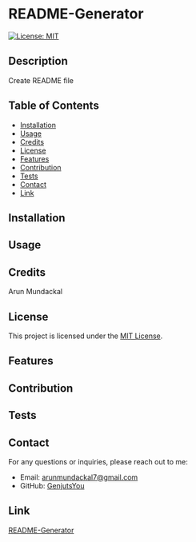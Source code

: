 # README-Generator

[![License: MIT](https://img.shields.io/badge/License-MIT-yellow.svg)](https://opensource.org/licenses/MIT)

## Description

Create README file

## Table of Contents

- [Installation](#installation)
- [Usage](#usage)
- [Credits](#credits)
- [License](#license)
- [Features](#features)
- [Contribution](#contribution)
- [Tests](#tests)
- [Contact](#contact)
- [Link](#link)

## Installation



## Usage



## Credits

Arun Mundackal

## License

This project is licensed under the [MIT License](https://opensource.org/licenses/MIT).

## Features



## Contribution



## Tests



## Contact
For any questions or inquiries, please reach out to me:
- Email: arunmundackal7@gmail.com
- GitHub: [GenjutsYou](https://github.com/GenjutsYou)

## Link

[README-Generator](https://drive.google.com/file/d/1daR8M9Pw_MQcO2j7Kl0PpbubgC6bMdwO/view)
